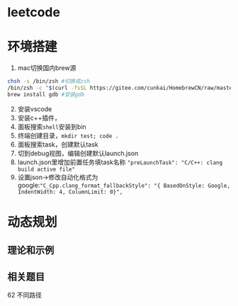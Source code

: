 # leetcode

# 环境搭建
1. mac切换国内brew源
```bash
chsh -s /bin/zsh #切换成zsh
/bin/zsh -c "$(curl -fsSL https://gitee.com/cunkai/HomebrewCN/raw/master/Homebrew.sh)" #下载homebrew
brew install gdb #安装gdb
```
2. 安装vscode
  1. 安装c++插件，
  2. 面板搜索`shell`安装到bin
  3. 终端创建目录，`mkdir test; code .`
  4. 面板搜索task，创建默认task
  5. 切到debug视图，编辑创建默认launch.json
  6. launch.json里增加前置任务填task名称 `"preLaunchTask": "C/C++: clang build active file"`
  7. 设置json->修改自动化格式为google:`"C_Cpp.clang_format_fallbackStyle": "{ BasedOnStyle: Google, IndentWidth: 4, ColumnLimit: 0}",`

# 动态规划
## 理论和示例


## 相关题目
62 不同路径
